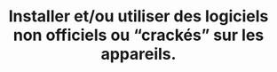 ---
category: category-pXhlU6Uzh80hZ6cMMDbks
definitions:
- definition-gE67fHP-hX9ETdmVFmrne
- definition-toIFTiiPftIsae0gym-Mx
- definition-X65vLKb1kgeC7nvqjTs9Y
goodPractices:
- good-practice-Rl89t02xLbjLG5BiFzaFt
risks:
- Infecter un ordinateur par l’installation d’un logiciel malveillant
- obsolète
- contenant des failles de sécurité volontairement mises en place pour compromettre
  furtivement le matériel.  Il peut même se révéler être un des nombreux PC ZOMBIE
- constituant un réseau BOTNET
- opérant sous le contrôle d’un pirate. Ce dernier dispose ainsi du contrôle total
  du PC et peut utilement mener ou relayer des attaques depuis l’ordinateur et son
  adresse IP.
title: 'Installer et/ou utiliser des logiciels non officiels ou “crackés” sur les
  appareils. '
uuid: vulnerability-v6OUTMoOT52mTCOEiP0Re
visibleInCms: true
---